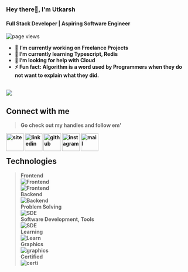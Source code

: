 ### Hey there👋, I'm Utkarsh
#### Full Stack Developer | Aspiring Software Engineer
<img src="https://komarev.com/ghpvc/?username=utkarshgoel10" alt="page views" />

<!-- <img src="./img/Copy of Untitled.png" alt="banner" /><br> -->

- 🔭 <b>I’m currently working on<b> Freelance Projects 
- 📝 I’m currently learning Typescript, Redis 
- 🤔 I’m looking for help with Cloud
- ⚡ Fun fact: Algorithm is a word used by Programmers when they do not want to explain what they did.
<!-- - 📝 I'm making tutorials on [Xcoderse](https://www.youtube.com/channel/UCStJJmtgJnLoTKBRi9cOQSg) -->  
<br>
<!-- <img height="137px" src="https://github-readme-stats.vercel.app/api?username=utkarshgoel10&hide_title=true&hide_border=true&show_icons=true&include_all_commits=true&count_private=true&line_height=21&text_color=000&icon_color=000&bg_color=0,ea6161,ffc64d,fffc4d,52fa5a&theme=graywhite" /> -->
<!-- wi*quL3fcV -->
<!-- <img height="137px" src="https://github-readme-stats.vercel.app/api/top-langs/?username=utkarshgoel10&hide=html&hide_title=true&hide_border=true&layout=compact&langs_count=6&exclude_repo=comp426,Redventures-Movie-Quotes&text_color=000&icon_color=fff&bg_color=0,52fa5a,4dfcff,c64dff&theme=graywhite" /> -->

<!-- ![Top Langs](https://github-readme-stats.vercel.app/api/top-langs/?username=utkarshgoel10&layout=compact&theme=tokyonight) -->
<img src="https://github-readme-stats.vercel.app/api/top-langs/?username=utkarshgoel10&layout=compact&theme=tokyonight" />
<!-- <p><img align="center" src="https://github-readme-streak-stats.herokuapp.com/?user=utkarshgoel10&" alt="utkarshgoel10" /></p> -->
<h2 align="left" id="macropower-tech">Connect with me</h2>

> Go check out my handles and follow em'
<!--
<a href="https://www.youtube.com/channel/UCStJJmtgJnLoTKBRi9cOQSg">
 <img align="left" src="https://img.icons8.com/color/48/null/youtube-play.png" width="48" height="48" alt="youtube" />
</a>
-->
<a href="https://utkarshgoel.netlify.app/">
<img align="left" src="https://img.icons8.com/bubbles/50/null/user.png" width="48" height="48" alt="site" />
</a>
<a href="https://www.linkedin.com/in/goelutkarsh/">
<img align="left" src="https://img.icons8.com/fluency/48/null/linkedin.png" width="48" height="48" alt="linkedin" />
</a>
<a href="https://github.com/utkarshgoel10">
<img align="left" src="https://img.icons8.com/3d-fluency/94/null/github.png" width="48" height="48" alt="github" />
</a>
<a href="https://www.instagram.com/utkarsh_goel.10/">
<img align="left" src="https://img.icons8.com/fluency/48/null/instagram-new.png" width="48" height="48" alt="instagram" />
</a>
<a href="mailto:goelutkarsh7u@gmail.com">
<img align="left" src="https://img.icons8.com/color/48/null/gmail--v1.png" width="48" height="48" alt="mail" />
</a>
<br>
<br>
<h2 align="left" id="macropower-tech">Technologies</h2>


> Frontend<br>
![Frontend](https://skillicons.dev/icons?i=js,react,redux,nextjs)<br>
![Frontend](https://skillicons.dev/icons?i=html,css,sass,tailwind,bootstrap)<br>
> Backend<br>
![Backend](https://skillicons.dev/icons?i=nodejs,express,mongodb,php,mysql)<br>
> Problem Solving<br>
![SDE](https://skillicons.dev/icons?i=c,cpp,java,python)<br>
> Software Development, Tools<br>
![SDE](https://skillicons.dev/icons?i=selenium,git,sentry,postman,linux,githubactions)<br>
> Learning<br>
![Learn](https://skillicons.dev/icons?i=ts,aws,graphql)<br>
> Graphics<br>
![graphics](https://skillicons.dev/icons?i=ae,ps,pr,figma)<br>
> Certified<br>
![certi](https://skillicons.dev/icons?i=azure)<br>

